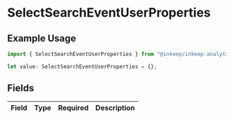 # SelectSearchEventUserProperties

## Example Usage

```typescript
import { SelectSearchEventUserProperties } from "@inkeep/inkeep-analytics/models/components";

let value: SelectSearchEventUserProperties = {};
```

## Fields

| Field       | Type        | Required    | Description |
| ----------- | ----------- | ----------- | ----------- |